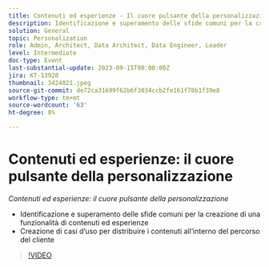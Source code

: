 ```yaml
---
title: Contenuti ed esperienze - Il cuore pulsante della personalizzazione
description: Identificazione e superamento delle sfide comuni per la creazione di una funzionalità di contenuti ed esperienze Creazione di casi d’uso per distribuire contenuti all’interno del percorso del cliente
solution: General
topic: Personalization
role: Admin, Architect, Data Architect, Data Engineer, Leader
level: Intermediate
doc-type: Event
last-substantial-update: 2023-09-15T00:00:00Z
jira: KT-13928
thumbnail: 3424021.jpeg
source-git-commit: de72ca31699f62b6f3034ccb2fe161f78b1f39e8
workflow-type: tm+mt
source-wordcount: '63'
ht-degree: 0%

---
```



# Contenuti ed esperienze: il cuore pulsante della personalizzazione

*Contenuti ed esperienze: il cuore pulsante della personalizzazione*

* Identificazione e superamento delle sfide comuni per la creazione di una funzionalità di contenuti ed esperienze
* Creazione di casi d’uso per distribuire i contenuti all’interno del percorso del cliente

>[!VIDEO](https://video.tv.adobe.com/v/3424021/?learn=on)
